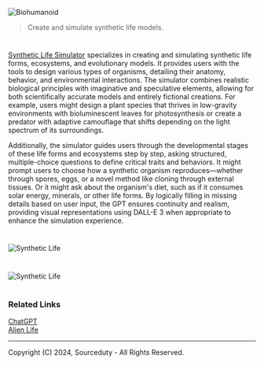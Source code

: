 ![Biohumanoid](https://github.com/user-attachments/assets/76a5c38a-78be-4a30-8ce9-27525f426d51)

> Create and simulate synthetic life models.

#

[Synthetic Life Simulator](https://chatgpt.com/g/g-R5zBZY957-synthetic-life-simulator) specializes in creating and simulating synthetic life forms, ecosystems, and evolutionary models. It provides users with the tools to design various types of organisms, detailing their anatomy, behavior, and environmental interactions. The simulator combines realistic biological principles with imaginative and speculative elements, allowing for both scientifically accurate models and entirely fictional creations. For example, users might design a plant species that thrives in low-gravity environments with bioluminescent leaves for photosynthesis or create a predator with adaptive camouflage that shifts depending on the light spectrum of its surroundings.

Additionally, the simulator guides users through the developmental stages of these life forms and ecosystems step by step, asking structured, multiple-choice questions to define critical traits and behaviors. It might prompt users to choose how a synthetic organism reproduces—whether through spores, eggs, or a novel method like cloning through external tissues. Or it might ask about the organism's diet, such as if it consumes solar energy, minerals, or other life forms. By logically filling in missing details based on user input, the GPT ensures continuity and realism, providing visual representations using DALL-E 3 when appropriate to enhance the simulation experience.

#
![Synthetic Life](https://github.com/user-attachments/assets/70105033-68f3-403f-9b9a-d132fcc42baa)
#
![Synthetic Life](https://github.com/user-attachments/assets/7782a0d2-61fa-4c42-b449-7c331cb3ebae)

#
### Related Links

[ChatGPT](https://github.com/sourceduty/ChatGPT)
<br>
[Alien Life](https://github.com/sourceduty/Alien_Life)

***
Copyright (C) 2024, Sourceduty - All Rights Reserved.
